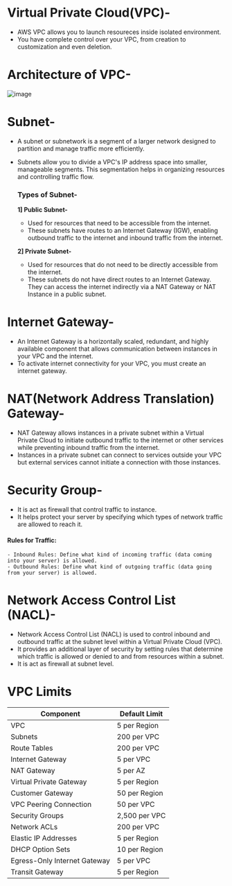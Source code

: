 # Virtual Private Cloud(VPC)-
- AWS VPC allows you to launch resoureces inside isolated environment.
- You have complete control over your VPC, from creation to customization and even deletion.


# Architecture of VPC-

![image](https://github.com/user-attachments/assets/03416acb-6cbc-4c63-a2b9-b64f0e58be6b)

# Subnet-
- A subnet or subnetwork is a segment of a larger network designed to partition and manage traffic more efficiently.
- Subnets allow you to divide a VPC's IP address space into smaller, manageable segments. This segmentation helps in organizing resources and controlling traffic flow.
  ### Types of Subnet-

  **1] Public Subnet-**
    - Used for resources that need to be accessible from the internet.
    - These subnets have routes to an Internet Gateway (IGW), enabling outbound traffic to the internet and inbound traffic from the internet.

  **2] Private Subnet-**
    - Used for resources that do not need to be directly accessible from the internet.
    - These subnets do not have direct routes to an Internet Gateway. They can access the internet indirectly via a NAT Gateway or NAT Instance in a public subnet.
 

 # Internet Gateway-
 - An Internet Gateway is a horizontally scaled, redundant, and highly available component that allows communication between instances in your VPC and the internet.
 - To activate internet connectivity for your VPC, you must create an internet gateway.

# NAT(Network Address Translation) Gateway-
- NAT Gateway allows instances in a private subnet within a Virtual Private Cloud to initiate outbound traffic to the internet or other services while preventing inbound traffic from the internet.
- Instances in a private subnet can connect to services outside your VPC but external services cannot initiate a connection with those instances.

# Security Group-
- It is act as firewall that control traffic to instance.
- It helps protect your server by specifying which types of network traffic are allowed to reach it.
#### Rules for Traffic:
    - Inbound Rules: Define what kind of incoming traffic (data coming into your server) is allowed. 
    - Outbound Rules: Define what kind of outgoing traffic (data going from your server) is allowed.
    
# Network Access Control List (NACL)-
- Network Access Control List (NACL) is used to control inbound and outbound traffic at the subnet level within a Virtual Private Cloud (VPC).
- It provides an additional layer of security by setting rules that determine which traffic is allowed or denied to and from resources within a subnet.
- It is act as firewall at subnet level.

# VPC Limits

| Component                     | Default Limit |
|-------------------------------|---------------|
| VPC                           | 5 per Region  |
| Subnets                       | 200 per VPC   |
| Route Tables                  | 200 per VPC   |
| Internet Gateway              | 5 per VPC     |
| NAT Gateway                   | 5 per AZ      |
| Virtual Private Gateway       | 5 per Region  |
| Customer Gateway              | 50 per Region |
| VPC Peering Connection        | 50 per VPC    |
| Security Groups               | 2,500 per VPC |
| Network ACLs                  | 200 per VPC   |
| Elastic IP Addresses          | 5 per Region  |
| DHCP Option Sets              | 10 per Region |
| Egress-Only Internet Gateway  | 5 per VPC     |
| Transit Gateway               | 5 per Region  |







